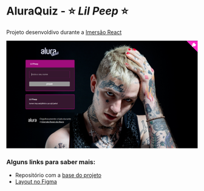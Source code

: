 # AluraQuiz - :star: *Lil Peep* :star:

Projeto desenvoldivo durante a [Imersão React](https://www.alura.com.br/imersao)

![Capa do Projeto](/_docs/screenshot.jpeg)

### Alguns links para saber mais:
* Repositório com a [base do projeto](https://github.com/alura-challenges/aluraquiz-base)
* [Layout no Figma](https://www.figma.com/file/cg1MIzSRRss8ggpypQbmdD/AluraQuiz?node-id=0%3A1)
